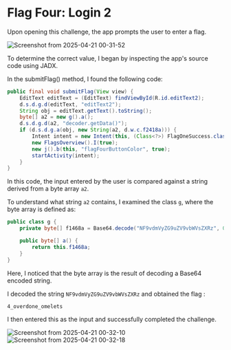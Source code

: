 # Flag Four: Login 2

Upon opening this challenge, the app prompts the user to enter a flag. 

![Screenshot from 2025-04-21 00-31-52](https://github.com/user-attachments/assets/72f9e086-99e9-4af3-af92-9ce65aa257ae)

To determine the correct value, I began by inspecting the app's source code using JADX.

In the submitFlag() method, I found the following code:

```java
public final void submitFlag(View view) {
    EditText editText = (EditText) findViewById(R.id.editText2);
    d.s.d.g.d(editText, "editText2");
    String obj = editText.getText().toString();
    byte[] a2 = new g().a();
    d.s.d.g.d(a2, "decoder.getData()");
    if (d.s.d.g.a(obj, new String(a2, d.w.c.f2418a))) {
        Intent intent = new Intent(this, (Class<?>) FlagOneSuccess.class);
        new FlagsOverview().I(true);
        new j().b(this, "flagFourButtonColor", true);
        startActivity(intent);
    }
}
```

In this code, the input entered by the user is compared against a string derived from a byte array `a2`. 

To understand what string `a2` contains, I examined the class `g`, where the byte array is defined as:

```java
public class g {
    private byte[] f1468a = Base64.decode("NF9vdmVyZG9uZV9vbWVsZXRz", 0);

    public byte[] a() {
        return this.f1468a;
    }
}
```

Here, I noticed that the byte array is the result of decoding a Base64 encoded string. 

I decoded the string `NF9vdmVyZG9uZV9vbWVsZXRz` and obtained the flag :

`4_overdone_omelets`

I then entered this as the input and successfully completed the challenge.

![Screenshot from 2025-04-21 00-32-10](https://github.com/user-attachments/assets/0926bd99-b193-4ee9-96b3-417dffd948c3)
![Screenshot from 2025-04-21 00-32-18](https://github.com/user-attachments/assets/76c37b13-76c0-43b8-aead-cd348fe09c2d)



